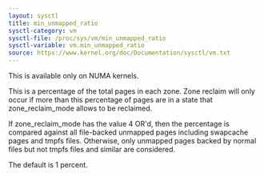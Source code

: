 ```yaml
---
layout: sysctl
title: min_unmapped_ratio
sysctl-category: vm
sysctl-file: /proc/sys/vm/min_unmapped_ratio
sysctl-variable: vm.min_unmapped_ratio
source: https://www.kernel.org/doc/Documentation/sysctl/vm.txt
---
```


This is available only on NUMA kernels.

This is a percentage of the total pages in each zone. Zone reclaim will
only occur if more than this percentage of pages are in a state that
zone_reclaim_mode allows to be reclaimed.

If zone_reclaim_mode has the value 4 OR'd, then the percentage is compared
against all file-backed unmapped pages including swapcache pages and tmpfs
files. Otherwise, only unmapped pages backed by normal files but not tmpfs
files and similar are considered.

The default is 1 percent.

